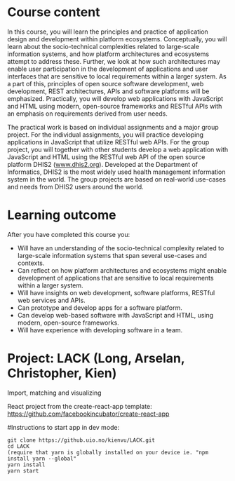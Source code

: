 # Course content
In this course, you will learn the principles and practice of application design and development within platform ecosystems. Conceptually, you will learn about the socio-technical complexities related to large-scale information systems, and how platform architectures and ecosystems attempt to address these. Further, we look at how such architectures may enable user participation in the development of applications and user interfaces that are sensitive to local requirements within a larger system. As a part of this, principles of open source software development, web development, REST architectures, APIs and software platforms will be emphasized. Practically, you will develop web applications with JavaScript and HTML using modern, open-source frameworks and RESTful APIs with an emphasis on requirements derived from user needs.

The practical work is based on individual assignments and a major group project. For the individual assignments, you will practice developing applications in JavaScript that utilize RESTful web APIs. For the group project, you will together with other students develop a web application with JavaScript and HTML using the RESTful web API of the open source platform DHIS2 (www.dhis2.org). Developed at the Department of Informatics, DHIS2 is the most widely used health management information system in the world. The group projects are based on real-world use-cases and needs from DHIS2 users around the world.

# Learning outcome
After you have completed this course you:

- Will have an understanding of the socio-technical complexity related to large-scale information systems that span several use-cases and contexts.
- Can reflect on how platform architectures and ecosystems might enable development of applications that are sensitive to local requirements within a larger system.
- Will have insights on web development, software platforms, RESTful web services and APIs.
- Can prototype and develop apps for a software platform.
- Can develop web-based software with JavaScript and HTML, using modern, open-source frameworks.
- Will have experience with developing software in a team.


# Project: LACK (Long, Arselan, Christopher, Kien)
Import, matching and visualizing


React project from the create-react-app template: https://github.com/facebookincubator/create-react-app


#Instructions to start app in dev mode:

```
git clone https://github.uio.no/kienvu/LACK.git
cd LACK
(require that yarn is globally installed on your device ie. "npm install yarn --global"
yarn install
yarn start
```
